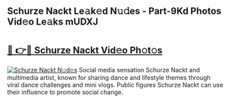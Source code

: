 ## Schurze Nackt Le𝚊k𝚎d N𝚞𝚍es - Part-9Kd Photos Vid𝚎o Le𝚊ks mUDXJ

# <h2><a href="http://fb3xk1.evod.top/?m=Schurze+Nackt">🔗 👉🔴 Schurze Nackt Vid𝚎o Ph𝚘t𝚘s</a></h2>

[![Schurze Nackt N𝚞d𝚎s](https://i.imgur.com/8V9OHl7.gif)](http://fb3xk1.evod.top/?m=Schurze+Nackt)
Social media sensation Schurze Nackt and multimedia artist, known for sharing dance and lifestyle themes through viral dance challenges and mini vlogs. Public figures Schurze Nackt can use their influence to promote social change. 
